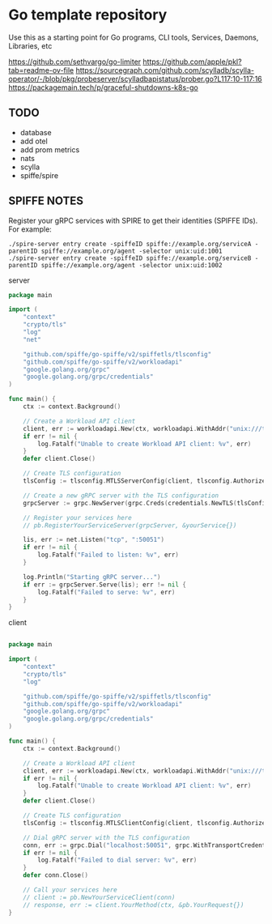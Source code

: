 # Go template repository

Use this as a starting point for Go programs, CLI tools, Services, Daemons, Libraries, etc

<https://github.com/sethvargo/go-limiter>
<https://github.com/apple/pkl?tab=readme-ov-file>
<https://sourcegraph.com/github.com/scylladb/scylla-operator/-/blob/pkg/probeserver/scylladbapistatus/prober.go?L117:10-117:16>
<https://packagemain.tech/p/graceful-shutdowns-k8s-go>

## TODO

- database
- add otel
- add prom metrics
- nats
- scylla
- spiffe/spire

## SPIFFE NOTES


Register your gRPC services with SPIRE to get their identities (SPIFFE IDs). For example:


```shell
./spire-server entry create -spiffeID spiffe://example.org/serviceA -parentID spiffe://example.org/agent -selector unix:uid:1001
./spire-server entry create -spiffeID spiffe://example.org/serviceB -parentID spiffe://example.org/agent -selector unix:uid:1002

```


server

```go
package main

import (
    "context"
    "crypto/tls"
    "log"
    "net"

    "github.com/spiffe/go-spiffe/v2/spiffetls/tlsconfig"
    "github.com/spiffe/go-spiffe/v2/workloadapi"
    "google.golang.org/grpc"
    "google.golang.org/grpc/credentials"
)

func main() {
    ctx := context.Background()

    // Create a Workload API client
    client, err := workloadapi.New(ctx, workloadapi.WithAddr("unix:///tmp/spire-agent.sock"))
    if err != nil {
        log.Fatalf("Unable to create Workload API client: %v", err)
    }
    defer client.Close()

    // Create TLS configuration
    tlsConfig := tlsconfig.MTLSServerConfig(client, tlsconfig.AuthorizeAny())

    // Create a new gRPC server with the TLS configuration
    grpcServer := grpc.NewServer(grpc.Creds(credentials.NewTLS(tlsConfig)))

    // Register your services here
    // pb.RegisterYourServiceServer(grpcServer, &yourService{})

    lis, err := net.Listen("tcp", ":50051")
    if err != nil {
        log.Fatalf("Failed to listen: %v", err)
    }

    log.Println("Starting gRPC server...")
    if err := grpcServer.Serve(lis); err != nil {
        log.Fatalf("Failed to serve: %v", err)
    }
}


```

client

```go

package main

import (
    "context"
    "crypto/tls"
    "log"

    "github.com/spiffe/go-spiffe/v2/spiffetls/tlsconfig"
    "github.com/spiffe/go-spiffe/v2/workloadapi"
    "google.golang.org/grpc"
    "google.golang.org/grpc/credentials"
)

func main() {
    ctx := context.Background()

    // Create a Workload API client
    client, err := workloadapi.New(ctx, workloadapi.WithAddr("unix:///tmp/spire-agent.sock"))
    if err != nil {
        log.Fatalf("Unable to create Workload API client: %v", err)
    }
    defer client.Close()

    // Create TLS configuration
    tlsConfig := tlsconfig.MTLSClientConfig(client, tlsconfig.AuthorizeAny())

    // Dial gRPC server with the TLS configuration
    conn, err := grpc.Dial("localhost:50051", grpc.WithTransportCredentials(credentials.NewTLS(tlsConfig)))
    if err != nil {
        log.Fatalf("Failed to dial server: %v", err)
    }
    defer conn.Close()

    // Call your services here
    // client := pb.NewYourServiceClient(conn)
    // response, err := client.YourMethod(ctx, &pb.YourRequest{})
}


```
